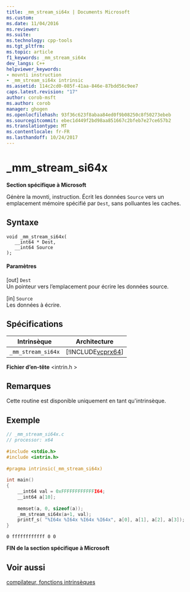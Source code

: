 ```yaml
---
title: _mm_stream_si64x | Documents Microsoft
ms.custom: 
ms.date: 11/04/2016
ms.reviewer: 
ms.suite: 
ms.technology: cpp-tools
ms.tgt_pltfrm: 
ms.topic: article
f1_keywords: _mm_stream_si64x
dev_langs: C++
helpviewer_keywords:
- movnti instruction
- _mm_stream_si64x intrinsic
ms.assetid: 114c2cd0-085f-41aa-846e-87bdd56c9ee7
caps.latest.revision: "17"
author: corob-msft
ms.author: corob
manager: ghogen
ms.openlocfilehash: 93f36c623f8abaa84ed0f9b08250c8f50273ebeb
ms.sourcegitcommit: ebec1d449f2bd98aa851667c2bfeb7e27ce657b2
ms.translationtype: MT
ms.contentlocale: fr-FR
ms.lasthandoff: 10/24/2017
---
```

# <a name="mmstreamsi64x"></a>_mm_stream_si64x  
  
**Section spécifique à Microsoft**  
  
 Génère la movnti, instruction. Écrit les données `Source` vers un emplacement mémoire spécifié par `Dest`, sans polluantes les caches.  
  
## <a name="syntax"></a>Syntaxe  
  
```  
void _mm_stream_si64x(   
   __int64 * Dest,   
   __int64 Source   
);  
```  
  
#### <a name="parameters"></a>Paramètres  
  
 [out] `Dest`  
 Un pointeur vers l’emplacement pour écrire les données source.  
  
 [in] `Source`  
 Les données à écrire.  
  
## <a name="requirements"></a>Spécifications  
  
|Intrinsèque|Architecture|  
|---------------|------------------|  
|`_mm_stream_si64x`|[!INCLUDE[vcprx64](../assembler/inline/includes/vcprx64_md.md)]|  
  
 **Fichier d’en-tête** \<intrin.h >  
  
## <a name="remarks"></a>Remarques  
  
 Cette routine est disponible uniquement en tant qu'intrinsèque.  
  
## <a name="example"></a>Exemple  
  
```C  
// _mm_stream_si64x.c  
// processor: x64  
  
#include <stdio.h>  
#include <intrin.h>  
  
#pragma intrinsic(_mm_stream_si64x)  
  
int main()  
{  
    __int64 val = 0xFFFFFFFFFFFFI64;  
    __int64 a[10];  
  
    memset(a, 0, sizeof(a));  
    _mm_stream_si64x(a+1, val);  
    printf_s( "%I64x %I64x %I64x %I64x", a[0], a[1], a[2], a[3]);   
}  
```  
  
```Output  
0 ffffffffffff 0 0  
```  
  
**FIN de la section spécifique à Microsoft**  
  
## <a name="see-also"></a>Voir aussi  
 [compilateur, fonctions intrinsèques](../intrinsics/compiler-intrinsics.md)